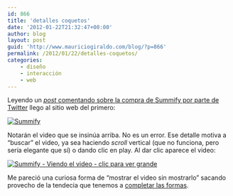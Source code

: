 ```yaml
---
id: 866
title: 'detalles coquetos'
date: '2012-01-22T21:32:47+00:00'
author: blog
layout: post
guid: 'http://www.mauriciogiraldo.com/blog/?p=866'
permalink: /2012/01/22/detalles-coquetos/
categories:
    - diseño
    - interacción
    - web
---
```


Leyendo un [*post* comentando sobre la compra de Summify por parte de Twitter](http://www.mikeindustries.com/blog/archive/2012/01/twitter-buys-summify-gives-everyone-a-reason-to-use-it "ver el post") llego al sitio web del primero:

[![Summify](//www.mauriciogiraldo.com/blog/wp-content/uploads/2012/01/Screen-shot-2012-01-22-at-7.54.22-PM-300x215.png "Summify - Página principal - clic para ver grande")](http://localhost:8888/blog/wp-content/uploads/2012/01/Screen-shot-2012-01-22-at-7.54.22-PM.png)

Notarán el video que se insinúa arriba. No es un error. Ese detalle motiva a “buscar” el video, ya sea haciendo *scroll* vertical (que no funciona, pero sería elegante que sí) o dando clic en <e>play. Al dar clic aparece el video:</e>

[![](//www.mauriciogiraldo.com/blog/wp-content/uploads/2012/01/Screen-shot-2012-01-22-at-7.55.03-PM-300x214.png "Summify - Viendo el video - clic para ver grande")](http://localhost:8888/blog/wp-content/uploads/2012/01/Screen-shot-2012-01-22-at-7.55.03-PM.png)

Me pareció una curiosa forma de “mostrar el video sin mostrarlo” sacando provecho de la tendecia que tenemos a [completar las formas](http://es.wikipedia.org/wiki/Psicolog%C3%ADa_de_la_Gestalt "Gestalt en Wikipedia").